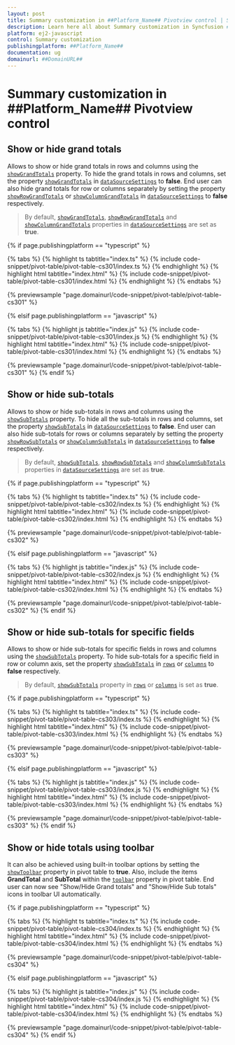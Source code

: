 ```yaml
---
layout: post
title: Summary customization in ##Platform_Name## Pivotview control | Syncfusion
description: Learn here all about Summary customization in Syncfusion ##Platform_Name## Pivotview control of Syncfusion Essential JS 2 and more.
platform: ej2-javascript
control: Summary customization 
publishingplatform: ##Platform_Name##
documentation: ug
domainurl: ##DomainURL##
---
```


# Summary customization in ##Platform_Name## Pivotview control

## Show or hide grand totals

Allows to show or hide grand totals in rows and columns using the [`showGrandTotals`](https://ej2.syncfusion.com/javascript/documentation/api/pivotview/dataSourceSettings/#showgrandtotals) property. To hide the grand totals in rows and columns, set the property [`showGrandTotals`](https://ej2.syncfusion.com/javascript/documentation/api/pivotview/dataSourceSettings/#showgrandtotals) in [`dataSourceSettings`](https://ej2.syncfusion.com/javascript/documentation/api/pivotview/dataSourceSettings/) to **false**.
End user can also hide grand totals for row or columns separately by setting the property [`showRowGrandTotals`](https://ej2.syncfusion.com/javascript/documentation/api/pivotview/dataSourceSettings/#showrowgrandtotals) or [`showColumnGrandTotals`](https://ej2.syncfusion.com/javascript/documentation/api/pivotview/dataSourceSettings/#showcolumngrandtotals) in [`dataSourceSettings`](https://ej2.syncfusion.com/javascript/documentation/api/pivotview/dataSourceSettings/) to **false** respectively.

> By default, [`showGrandTotals`](https://ej2.syncfusion.com/javascript/documentation/api/pivotview/dataSourceSettings/#showgrandtotals), [`showRowGrandTotals`](https://ej2.syncfusion.com/javascript/documentation/api/pivotview/dataSourceSettings/#showrowgrandtotals) and [`showColumnGrandTotals`](https://ej2.syncfusion.com/javascript/documentation/api/pivotview/dataSourceSettings/#showrowgrandtotals) properties in [`dataSourceSettings`](https://ej2.syncfusion.com/javascript/documentation/api/pivotview/dataSourceSettings/) are set as **true**.

{% if page.publishingplatform == "typescript" %}

 {% tabs %}
{% highlight ts tabtitle="index.ts" %}
{% include code-snippet/pivot-table/pivot-table-cs301/index.ts %}
{% endhighlight %}
{% highlight html tabtitle="index.html" %}
{% include code-snippet/pivot-table/pivot-table-cs301/index.html %}
{% endhighlight %}
{% endtabs %}
        
{% previewsample "page.domainurl/code-snippet/pivot-table/pivot-table-cs301" %}

{% elsif page.publishingplatform == "javascript" %}

{% tabs %}
{% highlight js tabtitle="index.js" %}
{% include code-snippet/pivot-table/pivot-table-cs301/index.js %}
{% endhighlight %}
{% highlight html tabtitle="index.html" %}
{% include code-snippet/pivot-table/pivot-table-cs301/index.html %}
{% endhighlight %}
{% endtabs %}

{% previewsample "page.domainurl/code-snippet/pivot-table/pivot-table-cs301" %}
{% endif %}

## Show or hide sub-totals

Allows to show or hide sub-totals in rows and columns using the [`showSubTotals`](https://ej2.syncfusion.com/javascript/documentation/api/pivotview/dataSourceSettings/#showsubtotals) property. To hide all the sub-totals in rows and columns, set the property [`showSubTotals`](https://ej2.syncfusion.com/javascript/documentation/api/pivotview/dataSourceSettings/#showsubtotals) in [`dataSourceSettings`](https://ej2.syncfusion.com/javascript/documentation/api/pivotview/dataSourceSettings/) to **false**. End user can also hide sub-totals for rows or columns separately by setting the property [`showRowSubTotals`](https://ej2.syncfusion.com/javascript/documentation/api/pivotview/dataSourceSettings/#showrowsubtotals) or [`showColumnSubTotals`](https://ej2.syncfusion.com/javascript/documentation/api/pivotview/dataSourceSettings/#showcolumnsubtotals) in [`dataSourceSettings`](https://ej2.syncfusion.com/javascript/documentation/api/pivotview/dataSourceSettings/) to **false** respectively.

> By default, [`showSubTotals`](https://ej2.syncfusion.com/javascript/documentation/api/pivotview/dataSourceSettings/#showsubtotals), [`showRowSubTotals`](https://ej2.syncfusion.com/javascript/documentation/api/pivotview/dataSourceSettings/#showrowsubtotals) and [`showColumnSubTotals`](https://ej2.syncfusion.com/javascript/documentation/api/pivotview/dataSourceSettings/#showcolumnsubtotals) properties in [`dataSourceSettings`](https://ej2.syncfusion.com/javascript/documentation/api/pivotview/dataSourceSettings/) are set as **true**.

{% if page.publishingplatform == "typescript" %}

 {% tabs %}
{% highlight ts tabtitle="index.ts" %}
{% include code-snippet/pivot-table/pivot-table-cs302/index.ts %}
{% endhighlight %}
{% highlight html tabtitle="index.html" %}
{% include code-snippet/pivot-table/pivot-table-cs302/index.html %}
{% endhighlight %}
{% endtabs %}
        
{% previewsample "page.domainurl/code-snippet/pivot-table/pivot-table-cs302" %}

{% elsif page.publishingplatform == "javascript" %}

{% tabs %}
{% highlight js tabtitle="index.js" %}
{% include code-snippet/pivot-table/pivot-table-cs302/index.js %}
{% endhighlight %}
{% highlight html tabtitle="index.html" %}
{% include code-snippet/pivot-table/pivot-table-cs302/index.html %}
{% endhighlight %}
{% endtabs %}

{% previewsample "page.domainurl/code-snippet/pivot-table/pivot-table-cs302" %}
{% endif %}

## Show or hide sub-totals for specific fields

Allows to show or hide sub-totals for specific fields in rows and columns using the [`showSubTotals`](https://ej2.syncfusion.com/javascript/documentation/api/pivotview/dataSourceSettings/#showsubtotals) property. To hide sub-totals for a specific field in row or column axis, set the property [`showSubTotals`](https://ej2.syncfusion.com/javascript/documentation/api/pivotview/dataSourceSettings/#showsubtotals) in [`rows`](https://ej2.syncfusion.com/javascript/documentation/api/pivotview/fieldOptionsModel/) or [`columns`](https://ej2.syncfusion.com/javascript/documentation/api/pivotview/fieldOptionsModel/) to **false** respectively.

> By default, [`showSubTotals`](https://ej2.syncfusion.com/javascript/documentation/api/pivotview/dataSourceSettings/#showsubtotals) property in [`rows`](https://ej2.syncfusion.com/javascript/documentation/api/pivotview/fieldOptionsModel/) or [`columns`](https://ej2.syncfusion.com/javascript/documentation/api/pivotview/fieldOptionsModel/) is set as **true**.

{% if page.publishingplatform == "typescript" %}

 {% tabs %}
{% highlight ts tabtitle="index.ts" %}
{% include code-snippet/pivot-table/pivot-table-cs303/index.ts %}
{% endhighlight %}
{% highlight html tabtitle="index.html" %}
{% include code-snippet/pivot-table/pivot-table-cs303/index.html %}
{% endhighlight %}
{% endtabs %}
        
{% previewsample "page.domainurl/code-snippet/pivot-table/pivot-table-cs303" %}

{% elsif page.publishingplatform == "javascript" %}

{% tabs %}
{% highlight js tabtitle="index.js" %}
{% include code-snippet/pivot-table/pivot-table-cs303/index.js %}
{% endhighlight %}
{% highlight html tabtitle="index.html" %}
{% include code-snippet/pivot-table/pivot-table-cs303/index.html %}
{% endhighlight %}
{% endtabs %}

{% previewsample "page.domainurl/code-snippet/pivot-table/pivot-table-cs303" %}
{% endif %}

## Show or hide totals using toolbar

It can also be achieved using built-in toolbar options by setting the [`showToolbar`](https://ej2.syncfusion.com/javascript/documentation/api/pivotview#showtoolbar) property in pivot table to **true**. Also, include the items **GrandTotal** and **SubTotal** within the [`toolbar`](https://ej2.syncfusion.com/javascript/documentation/api/pivotview#toolbar) property in pivot table. End user can now see "Show/Hide Grand totals" and "Show/Hide Sub totals" icons in toolbar UI automatically.

{% if page.publishingplatform == "typescript" %}

 {% tabs %}
{% highlight ts tabtitle="index.ts" %}
{% include code-snippet/pivot-table/pivot-table-cs304/index.ts %}
{% endhighlight %}
{% highlight html tabtitle="index.html" %}
{% include code-snippet/pivot-table/pivot-table-cs304/index.html %}
{% endhighlight %}
{% endtabs %}
        
{% previewsample "page.domainurl/code-snippet/pivot-table/pivot-table-cs304" %}

{% elsif page.publishingplatform == "javascript" %}

{% tabs %}
{% highlight js tabtitle="index.js" %}
{% include code-snippet/pivot-table/pivot-table-cs304/index.js %}
{% endhighlight %}
{% highlight html tabtitle="index.html" %}
{% include code-snippet/pivot-table/pivot-table-cs304/index.html %}
{% endhighlight %}
{% endtabs %}

{% previewsample "page.domainurl/code-snippet/pivot-table/pivot-table-cs304" %}
{% endif %}